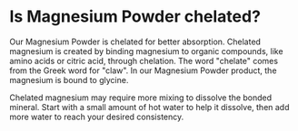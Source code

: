 # Is Magnesium Powder chelated?

Our Magnesium Powder is chelated for better absorption. Chelated magnesium is created by binding magnesium to organic compounds, like amino acids or citric acid, through chelation. The word "chelate" comes from the Greek word for "claw".  In our Magnesium Powder product, the magnesium is bound to glycine.

Chelated magnesium may require more mixing to dissolve the bonded mineral. Start with a small amount of hot water to help it dissolve, then add more water to reach your desired consistency.